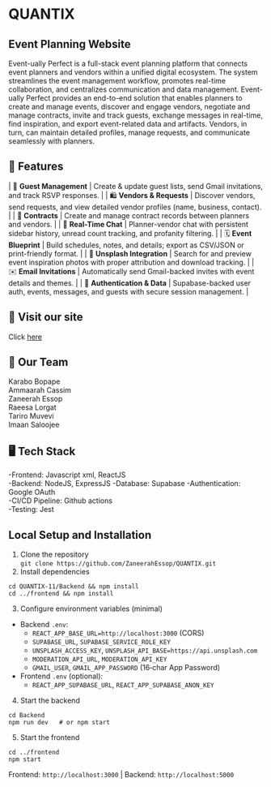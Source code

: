 # QUANTIX

##  Event Planning Website

Event-ually Perfect is a full-stack event planning platform that connects event planners and vendors within a unified digital ecosystem. The system streamlines the event management workflow, promotes real-time collaboration, and centralizes communication and data management. Event-ually Perfect provides an end-to-end solution that enables planners to create and manage events, discover and engage vendors, negotiate and manage contracts, invite and track guests, exchange messages in real-time, find inspiration, and export event-related data and artifacts. Vendors, in turn, can maintain detailed profiles, manage requests, and communicate seamlessly with planners.

## 🚀 Features
| 🧾 **Guest Management** | Create & update guest lists, send Gmail invitations, and track RSVP responses. |
| 🛍️ **Vendors & Requests** | Discover vendors, send requests, and view detailed vendor profiles (name, business, contact). |
| 📜 **Contracts** | Create and manage contract records between planners and vendors. |
| 💬 **Real-Time Chat** | Planner-vendor chat with persistent sidebar history, unread count tracking, and profanity filtering. |
| 🗓️ **Event Blueprint** | Build schedules, notes, and details; export as CSV/JSON or print-friendly format. |
| 📸 **Unsplash Integration** | Search for and preview event inspiration photos with proper attribution and download tracking. |
| ✉️ **Email Invitations** | Automatically send Gmail-backed invites with event details and themes. |
| 🔐 **Authentication & Data** | Supabase-backed user auth, events, messages, and guests with secure session management. |

## 🔗 Visit our site
Click [here](http://quantix-frontend.vercel.app/)

## 👥 Our Team
Karabo Bopape   
Ammaarah Cassim   
Zaneerah Essop   
Raeesa Lorgat   
Tariro Muvevi   
Imaan Saloojee   

## 🖥 Tech Stack 
 -Frontend: Javascript xml, ReactJS  
 -Backend: NodeJS, ExpressJS
 -Database: Supabase
 -Authentication: Google OAuth   
 -CI/CD Pipeline: Github actions      
 -Testing: Jest 

## Local Setup and Installation

1. Clone the repository  
`git clone https://github.com/ZaneerahEssop/QUANTIX.git`
2. Install dependencies  
```
cd QUANTIX-11/Backend && npm install
cd ../frontend && npm install
```
3. Configure environment variables (minimal)
- Backend `.env`:
  - `REACT_APP_BASE_URL=http://localhost:3000` (CORS)
  - `SUPABASE_URL`, `SUPABASE_SERVICE_ROLE_KEY`
  - `UNSPLASH_ACCESS_KEY`, `UNSPLASH_API_BASE=https://api.unsplash.com`
  - `MODERATION_API_URL`, `MODERATION_API_KEY`
  - `GMAIL_USER`, `GMAIL_APP_PASSWORD` (16‑char App Password)
- Frontend `.env` (optional):
  - `REACT_APP_SUPABASE_URL`, `REACT_APP_SUPABASE_ANON_KEY`
4. Start the backend  
```
cd Backend
npm run dev   # or npm start
```
5. Start the frontend  
```
cd ../frontend
npm start
```
Frontend: `http://localhost:3000`  |  Backend: `http://localhost:5000`
